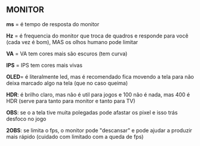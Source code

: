 ## MONITOR

**ms** = é tempo de resposta do monitor

**Hz** = é frequencia do monitor que troca de quadros e responde para você (cada vez é bom), MAS os olhos humano pode limitar

**VA** = VA tem cores mais são escuros (tem curva)

**IPS** = IPS tem cores mais vivas

**OLED**= é literalmente led, mas é recomendado fica movendo a tela para não deixa marcado algo na tela (que no caso queima)

**HDR**: é brilho claro, mas não é util para jogos e 100 não é nada, mas 400 é HDR (serve para tanto para monitor e tanto para TV)

**OBS**: se o a tela tive muita polegadas pode afastar os pixel e isso trás desfoco no jogo

**2OBS**: se limita o fps, o monitor pode "descansar" e pode ajudar a produzir mais rápido (cuidado com limitado com a queda de fps)

